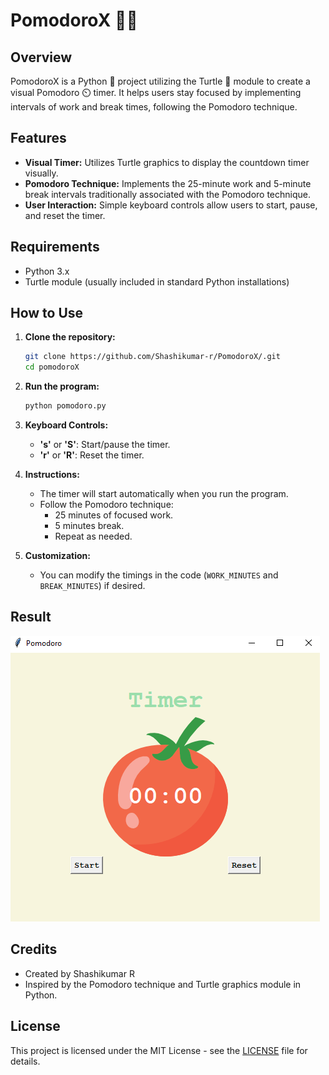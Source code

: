 
# PomodoroX 🍅🐢

## Overview
PomodoroX is a Python 🐍 project utilizing the Turtle 🐢 module to create a visual Pomodoro ⏲️ timer. It helps users stay focused by implementing intervals of work and break times, following the Pomodoro technique.

## Features
- **Visual Timer:** Utilizes Turtle graphics to display the countdown timer visually.
- **Pomodoro Technique:** Implements the 25-minute work and 5-minute break intervals traditionally associated with the Pomodoro technique.
- **User Interaction:** Simple keyboard controls allow users to start, pause, and reset the timer.

## Requirements
- Python 3.x
- Turtle module (usually included in standard Python installations)

## How to Use
1. **Clone the repository:**
   ```bash
   git clone https://github.com/Shashikumar-r/PomodoroX/.git
   cd pomodoroX
   ```

2. **Run the program:**
   ```bash
   python pomodoro.py
   ```

3. **Keyboard Controls:**
   - **'s'** or **'S'**: Start/pause the timer.
   - **'r'** or **'R'**: Reset the timer.

4. **Instructions:**
   - The timer will start automatically when you run the program.
   - Follow the Pomodoro technique:
     - 25 minutes of focused work.
     - 5 minutes break.
     - Repeat as needed.

5. **Customization:**
   - You can modify the timings in the code (`WORK_MINUTES` and `BREAK_MINUTES`) if desired.

## Result
![ProvidivityPomodoro Screenshot](https://github.com/Shashikumar-r/PomodoroX/blob/main/pomodoro.PNG)

## Credits
- Created by Shashikumar R
- Inspired by the Pomodoro technique and Turtle graphics module in Python.

## License
This project is licensed under the MIT License - see the [LICENSE](LICENSE) file for details.

